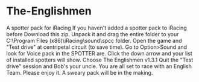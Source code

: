 # The-Englishmen
A spotter pack for iRacing
If you haven't added a spotter pack to iRacing before Download this zip. Unpack it and drag the entire folder to your C:\Program Files (x86)\iRacing\sound\spcc folder.
Open the game and "Test drive" at centripetal circuit (to save time). Go to Option>Sound and look for Voice pack in the SPOTTER are. Click the down arrow and your list of installed spotters will show. Choose The Englishmen v1.3.1 Quit the "Test drive" session and Bob's your uncle. You are all set to race with an English Team.
Please enjoy it.
A sweary pack will be in the making.
